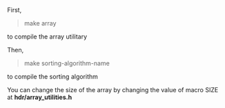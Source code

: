 First,

> make array 

to compile the array utilitary

Then,

> make sorting-algorithm-name

to compile the sorting algorithm

You can change the size of the array by changing the value of macro SIZE at **hdr/array_utilities.h**

